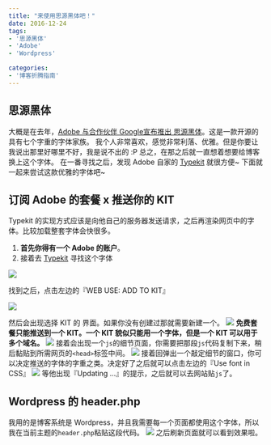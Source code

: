 ```yaml
---
title: "来使用思源黑体吧！"
date: 2016-12-24
tags:
- '思源黑体'
- 'Adobe'
- 'Wordpress'

categories:
- '博客折腾指南'
---
```




## 思源黑体

大概是在去年，[Adobe 与合作伙伴 Google宣布推出 思源黑体](http://blog.typekit.com/alternate/source-han-sans-chs/)。这是一款开源的具有七个字重的字体家族。
我个人非常喜欢，感觉非常利落、优雅。但是你要让我说出那里好哪里不好，我是说不出的 :P
总之，在那之后就一直想着想要给博客换上这个字体。
在一番寻找之后，发现 Adobe 自家的 [Typekit](Typekit.com) 就很方便~
下面就一起来尝试这款优雅的字体吧~

## 订阅 Adobe 的套餐 x 推送你的 KIT

Typekit 的实现方式应该是向他自己的服务器发送请求，之后再渲染网页中的字体。比较加载整套字体会快很多。
1. **首先你得有一个 Adobe 的账户**。
2. 接着去 [Typekit](Typekit.com) 寻找这个字体

![](https://ws3.sinaimg.cn/large/ae96f529gw1fb2548oietj20yc0ngaep.jpg)

找到之后，点击左边的『WEB USE: ADD TO KIT』

![](https://ws3.sinaimg.cn/large/ae96f529gw1fb258eqbl4j21dw04umy8.jpg)

然后会出现选择 KIT 的 界面。如果你没有创建过那就需要新建一个。
![](https://ws4.sinaimg.cn/large/ae96f529gw1fb25suedxmj21840guacp.jpg)
**免费套餐只能推送到一个 KIT。一个 KIT 貌似只能用一个字体，但是一个 KIT 可以用于多个域名。**
![](https://ws2.sinaimg.cn/large/ae96f529gw1fb25unk5ycj20pz0fwmzp.jpg)
接着会出现一个`js`的细节页面，你需要把那段`js`代码复制下来，稍后黏贴到所需网页的`<head>`标签中间。
![](https://ws3.sinaimg.cn/large/ae96f529gw1fb25vxpbe1j20pt0djdj8.jpg)
接着回弹出一个敲定细节的窗口，你可以决定推送的字体的字重之类。决定好了之后就可以点击左边的『Use font in CSS』
![](https://ws2.sinaimg.cn/large/ae96f529gw1fb25cmtl7fj20wm0qan4b.jpg)
等他出现『Updating ...』的提示，之后就可以去网站贴`js`了。

## Wordpress 的 header.php
我用的是博客系统是 Wordpress，并且我需要每一个页面都使用这个字体，所以我在当前主题的`header.php`粘贴这段代码。
![](https://ws3.sinaimg.cn/large/ae96f529gw1fb25z6dtr3j20x90e2q7v.jpg)
之后刷新页面就可以看到效果啦。














